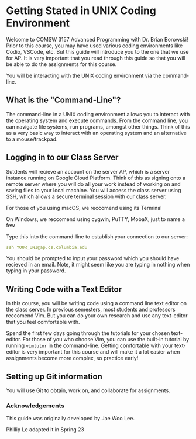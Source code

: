 # Getting Stated in UNIX Coding Environment

Welcome to COMSW 3157 Advanced Programming with Dr. Brian Borowski! Prior to this course, you may have used various coding environments like Codio, VSCode, etc. But this guide will introduce you to the one that we use for AP. It is very important that you read through this guide so that you will be able to do the assignments for this course. 

You will be interacting with the UNIX coding environment via the command-line. 

## What is the "Command-Line"?
The command-line in a UNIX coding environment allows you to interact with the operating system and execute commands. From the command line, you can navigate file systems, run programs, amongst other things. Think of this as a very basic way to interact with an operating system and an alternative to a mouse/trackpad. 

## Logging in to our Class Server 
Sutdents will recieve an account on the server AP, which is a server instance running on Google Cloud Platform. Think of this as signing onto a remote server where you will do all your work instead of working on and saving files to your local machine. You will access the class server using SSH, which allows a secure terminal session with our class server.

For those of you using macOS, we reccomend using its Terminal

On Windows, we reccomend using cygwin, PuTTY, MobaX, just to name a few

Type this into the command-line to establish your connection to our server: 

```yaml
ssh YOUR_UNI@ap.cs.columbia.edu
```
You should be prompted to input your password which you should have recieved in an email. Note, it might seem like you are typing in nothing when typing in your password. 

## Writing Code with a Text Editor
In this course, you will be writing code using a command line text editor on the class server. In previous semesters, most students and professors reccomend Vim. But you can do your own research and use any text-editor that you feel comfortable with. 

Spend the first few days going through the tutorials for your chosen text-editor. For those of you who choose Vim, you can use the built-in tutorial by running `vimtutor` in the command-line. Getting comfortable with your text-editor is very important for this course and will make it a lot easier when assignments become more complex, so practice early! 

## Setting up Git information
You will use Git to obtain, work on, and collaborate for assignments. 

### Acknowledgements 
This guide was originally developed by Jae Woo Lee. 

Phillip Le adapted it in Spring 23

